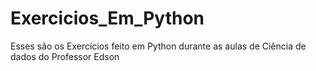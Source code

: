 # Exercicios_Em_Python
Esses são os Exercícios feito em Python durante as aulas de Ciência de dados do Professor Edson
